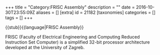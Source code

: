 +++
title = "Category:FRISC Assembly"
description = ""
date = 2016-10-30T23:55:09Z
aliases = []
[extra]
id = 21182
[taxonomies]
categories = []
tags = []
+++

{{stub}}{{language|FRISC Assembly}}

FRISC (Faculty of Electrical Engineering and Computing Reduced Instruction Set Computer) is a simplified 32-bit processor architecture developed at the University of Zagreb.
